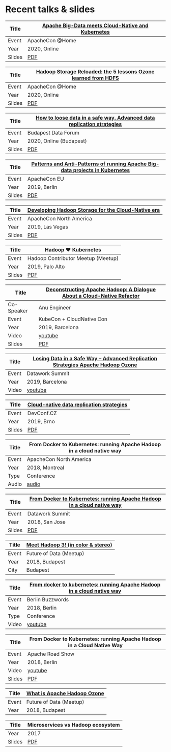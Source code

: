 # Recent talks & slides


| Title      | [Apache Big-Data meets Cloud-Native and Kubernetes](https://www.apachecon.com/acah2020/tracks/bigdata-2.html)
|------------|-----------------|
| Event      | ApacheCon @Home
| Year       | 2020, Online
| Slides     | [PDF](./slides/flokkr.pdf)


| Title      | [Hadoop Storage Reloaded: the 5 lessons Ozone learned from HDFS](https://www.apachecon.com/acah2020/tracks/bigdata-1.html)
|------------|-----------------|
| Event      | ApacheCon @Home
| Year       | 2020, Online
| Slides     | [PDF](./slides/ozonetop5.pdf)


| Title      | [How to loose data in a safe way. Advanced data replication strategies](https://budapestdata.hu/2020/hu/program/eloadasok/elek-marton-cloudera/)
|------------|-----------------|
| Event      | Budapest Data Forum
| Year       | 2020, Online (Budapest)
| Slides     | [PDF](./slides/loosed.pdf)



| Title      | [Patterns and Anti-Patterns of running Apache Big-data projects in Kubernetes](https://aceu19.apachecon.com/session/patterns-and-anti-patterns-running-apache-bigdata-projects-kubernetes)
|------------|-----------------|
| Event      | ApacheCon EU
| Year       | 2019, Berlin
| Slides     | [PDF](./slides/apacheconeu19.pdf)


| Title      | [Developing Hadoop Storage for the Cloud-Native era](https://www.apachecon.com/acna19/s/#/scheduledEvent/1177)
|------------|-----------------|
| Event      | ApacheCon North America
| Year       | 2019, Las Vegas
| Slides     | [PDF](./slides/ApacheCon_NA_2019_Hadoop_Storage_in_Cloud-native_environments.pdf)


| Title      | Hadoop ♥ Kubernetes
|------------|-----------------|
| Event      | Hadoop Contributor Meetup (Meetup)
| Year       | 2019, Palo Alto
| Slides     | [PDF](./slides/palo_alto_meetup_2019.pdf)


| Title      | [Deconstructing Apache Hadoop: A Dialogue About a Cloud-Native Refactor](https://kccnceu19.sched.com/event/MPYI/deconstructing-apache-hadoop-a-dialogue-about-a-cloud-native-refactor-anu-engineer-marton-elek-cloudera)
|------------|-----------------|
| Co-Speaker | Anu Engineer
| Event      | KubeCon + CloudNative Con
| Year       | 2019, Barcelona
| Video      | [youtube](https://www.youtube.com/watch?v=-LQDbT_HSfo)
| Slides     | [PDF](./slides/kubecon2019.pdf)


| Title      | [Losing Data in a Safe Way – Advanced Replication Strategies Apache Hadoop Ozone](https://dataworkssummit.com/barcelona-2019/session/losing-data-the-in-a-safe-way-advanced-replication-strategies-in-apache-hadoop-ozone/)
|------------|-----------------|
| Event      | Datawork Summit
| Year       | 2019, Barcelona
| Video      | [youtube](https://www.youtube.com/watch?v=-LQDbT_HSfo)
  
  
| Title      | [Cloud-native data replication strategies](https://devconfcz2019.sched.com/event/Jco8/cloud-native-data-replication-strategies)
|------------|-----------------|
| Event      | DevConf.CZ
| Year       | 2019, Brno
| Slides     | [PDF](./slides/devconf.pdf)


| Title      | From Docker to Kubernetes: running Apache Hadoop in a cloud native way
|------------|-----------------|
| Event      | ApacheCon North America
| Year       | 2018, Montreal
| Type       | Conference
| Audio      | [audio](https://feathercast.apache.org/2018/09/27/from-docker-to-kubernetes-running-apache-hadoop-in-a-cloud-native-way-marton-elek/)


| Title      | [From Docker to Kubernetes: running Apache Hadoop in a cloud native way](https://dataworkssummit.com/barcelona-2019/session/losing-data-the-in-a-safe-way-advanced-replication-strategies-in-apache-hadoop-ozone/)
|------------|-----------------|
| Event      | Datawork Summit
| Year       | 2018, San Jose
| Slides     | [PDF](./slides/dws18sj.pdf)
  
  
| Title      | [Meet Hadoop 3! (in color & stereo)](https://www.meetup.com/futureofdata-budapest/events/248022437)
|------------|-----------------|
| Event      | Future of Data (Meetup)
| Year       | 2018, Budapest
| City       | Budapest


| Title      | [From docker to kubernetes: running Apache Hadoop in a cloud native way](https://berlinbuzzwords.de/18/session/docker-kubernetes-running-apache-hadoop-cloud-native-way) 
|------------|-----------------|
| Event      | Berlin Buzzwords
| Year       | 2018, Berlin
| Type       | Conference
| Video      | [youtube](https://www.youtube.com/watch?v=Fs-zcR-sOJY)


| Title      | From Docker to Kubernetes: running Apache Hadoop in a Cloud Native Way
|------------|-----------------|
| Event      | Apache Road Show
| Year       | 2018, Berlin
| Video      | [youtube](https://www.youtube.com/watch?v=ySDjSLeWzNw)
| Slides     | [PDF](./slides/apachedockerhadoop.pdf)


| Title      | [What is Apache Hadoop Ozone](https://www.meetup.com/futureofdata-budapest/events/256467175/)
|------------|-----------------|
| Event      | Future of Data (Meetup)
| Year       | 2018, Budapest

| Title      | Microservices vs Hadoop ecosystem
|------------|-----------------|
| Year       | 2017
| Slides     | [PDF](./slides/MicroServicesVsHadoop-Short.pdf)
